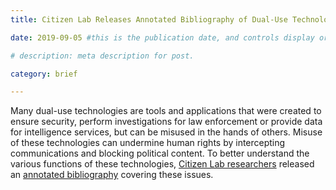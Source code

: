 ```yaml
---
title: Citizen Lab Releases Annotated Bibliography of Dual-Use Technologies

date: 2019-09-05 #this is the publication date, and controls display order.

# description: meta description for post.

category: brief

---
```


Many dual-use technologies are tools and applications that were created to ensure security, perform investigations for law enforcement or provide data for intelligence services, but can be misused in the hands of others. Misuse of these technologies can undermine human rights by intercepting communications and blocking political content. To better understand the various functions of these technologies, [Citizen Lab researchers][link1] released an [annotated bibliography][link2] covering these issues. 

[link1]: https://citizenlab.ca/2019/09/annotated-bibliography-dual-use-technologies-network-traffic-management-and-device-intrusion-for-targeted-monitoring/
[link2]: https://citizenlab.ca/wp-content/uploads/2019/09/Annotated-Bibliography-Network-Traffic-Management-and-Device-Intrusion-for-Targeted-Monitoring.pdf
